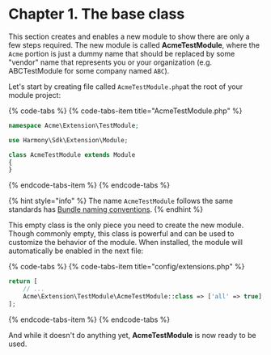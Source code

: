 # Chapter 1. The base class

This section creates and enables a new module to show there are only a few steps required. The new module is called **AcmeTestModule**, where the `Acme` portion is just a dummy name that should be replaced by some "vendor" name that represents you or your organization \(e.g. ABCTestModule for some company named `ABC`\).

Let's start by creating file called `AcmeTestModule.php`at the root of your module project:

{% code-tabs %}
{% code-tabs-item title="AcmeTestModule.php" %}
```php
namespace Acme\Extension\TestModule;

use Harmony\Sdk\Extension\Module;

class AcmeTestModule extends Module
{
}
```
{% endcode-tabs-item %}
{% endcode-tabs %}

{% hint style="info" %}
The name `AcmeTestModule` follows the same standards has [Bundle naming conventions](https://symfony.com/doc/master/bundles/best_practices.html#bundles-naming-conventions).
{% endhint %}

This empty class is the only piece you need to create the new module. Though commonly empty, this class is powerful and can be used to customize the behavior of the module. When installed, the module will automatically be enabled in the next file:

{% code-tabs %}
{% code-tabs-item title="config/extensions.php" %}
```php
return [
    // ...
    Acme\Extension\TestModule\AcmeTestModule::class => ['all' => true],
];
```
{% endcode-tabs-item %}
{% endcode-tabs %}

And while it doesn't do anything yet, **AcmeTestModule** is now ready to be used.

